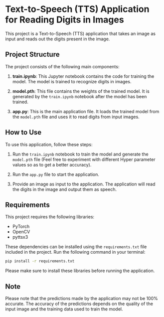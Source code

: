 # Text-to-Speech (TTS) Application for Reading Digits in Images

This project is a Text-to-Speech (TTS) application that takes an image as input and reads out the digits present in the image. 

## Project Structure

The project consists of the following main components:

1. **train.ipynb**: This Jupyter notebook contains the code for training the model. The model is trained to recognize digits in images.

2. **model.pth**: This file contains the weights of the trained model. It is generated by the `train.ipynb` notebook after the model has been trained.

3. **app.py**: This is the main application file. It loads the trained model from the `model.pth` file and uses it to read digits from input images.

## How to Use

To use this application, follow these steps:

1. Run the `train.ipynb` notebook to train the model and generate the `model.pth` file (Feel free to experiment with different Hyper parameter values so as to get a better accuracy).

2. Run the `app.py` file to start the application.

3. Provide an image as input to the application. The application will read the digits in the image and output them as speech.

## Requirements

This project requires the following libraries:

- PyTorch
- OpenCV
- pyttsx3

These dependencies can be installed using the `requirements.txt` file included in the project. Run the following command in your terminal:

```bash
pip install -r requirements.txt 
```

Please make sure to install these libraries before running the application.

## Note

Please note that the predictions made by the application may not be 100% accurate. The accuracy of the predictions depends on the quality of the input image and the training data used to train the model.